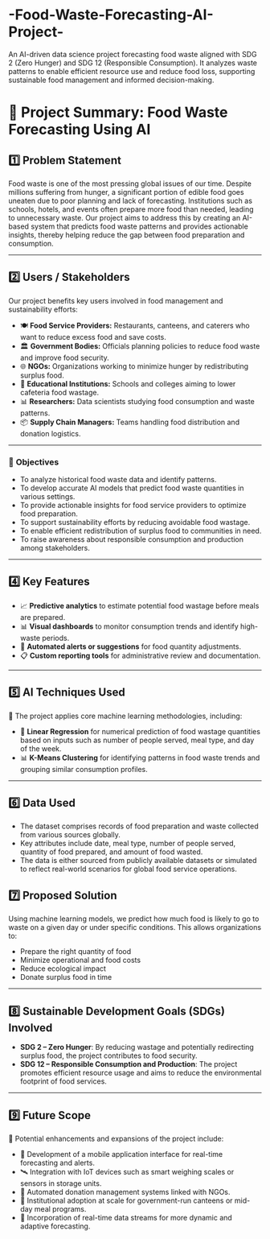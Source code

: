 # -Food-Waste-Forecasting-AI-Project-
An AI-driven data science project forecasting food waste aligned with SDG 2 (Zero Hunger) and SDG 12 (Responsible Consumption). It analyzes waste patterns to enable efficient resource use and reduce food loss, supporting sustainable food management and informed decision-making.

>

# 📘 **Project Summary: Food Waste Forecasting Using AI**

## 1️⃣ **Problem Statement**  
Food waste is one of the most pressing global issues of our time.
Despite millions suffering from hunger, a significant portion of edible food goes uneaten due to poor planning and lack of forecasting. Institutions such as schools, hotels, and events often prepare more food than needed, leading to unnecessary waste. Our project aims to address this by creating an AI-based system that predicts food waste patterns and provides actionable insights, thereby helping reduce the gap between food preparation and consumption.



---

## 2️⃣ **Users / Stakeholders**  

Our project benefits key users involved in food management and sustainability efforts:

- 🍽️ **Food Service Providers:** Restaurants, canteens, and caterers who want to reduce excess food and save costs.  
- 🏛️ **Government Bodies:** Officials planning policies to reduce food waste and improve food security.  
- 🌐 **NGOs:** Organizations working to minimize hunger by redistributing surplus food.  
- 🏫 **Educational Institutions:** Schools and colleges aiming to lower cafeteria food wastage.  
- 📊 **Researchers:** Data scientists studying food consumption and waste patterns.  
- 📦 **Supply Chain Managers:** Teams handling food distribution and donation logistics.  


---

### 🎯 **Objectives**

- To analyze historical food waste data and identify patterns.  
- To develop accurate AI models that predict food waste quantities in various settings.  
- To provide actionable insights for food service providers to optimize food preparation.  
- To support sustainability efforts by reducing avoidable food wastage.  
- To enable efficient redistribution of surplus food to communities in need.  
- To raise awareness about responsible consumption and production among stakeholders.  

---

## 4️⃣ **Key Features**  

- 📈 **Predictive analytics** to estimate potential food wastage before meals are prepared.  
- 📊 **Visual dashboards** to monitor consumption trends and identify high-waste periods.  
- 🔔 **Automated alerts or suggestions** for food quantity adjustments.  
- 📋 **Custom reporting tools** for administrative review and documentation.

---

## 5️⃣ **AI Techniques Used** 

🤖 The project applies core machine learning methodologies, including: 
- 🔢 **Linear Regression** for numerical prediction of food wastage quantities based on inputs such as number of people served, meal type, and day of the week.  
- 📊 **K-Means Clustering** for identifying patterns in food waste trends and grouping similar consumption profiles.  

---

## 6️⃣ **Data Used**  

- The dataset comprises records of food preparation and waste collected from various sources globally.  
- Key attributes include date, meal type, number of people served, quantity of food prepared, and amount of food wasted.  
- The data is either sourced from publicly available datasets or simulated to reflect real-world scenarios for global food service operations.  


## 7️⃣ **Proposed Solution**  
Using machine learning models, we predict how much food is likely to go to waste on a given day or under specific conditions. This allows organizations to:

- Prepare the right quantity of food
- Minimize operational and food costs
- Reduce ecological impact
- Donate surplus food in time
---

## 8️⃣ **Sustainable Development Goals (SDGs) Involved**  

- **SDG 2 – Zero Hunger**: By reducing wastage and potentially redirecting surplus food, the project contributes to food security.  
- **SDG 12 – Responsible Consumption and Production**: The project promotes efficient resource usage and aims to reduce the environmental footprint of food services.

---

## 9️⃣ **Future Scope**  
🔮 Potential enhancements and expansions of the project include:  
- 📱 Development of a mobile application interface for real-time forecasting and alerts.  
- 🛰️ Integration with IoT devices such as smart weighing scales or sensors in storage units.  
- 🔄 Automated donation management systems linked with NGOs.  
- 🏢 Institutional adoption at scale for government-run canteens or mid-day meal programs.  
- 📡 Incorporation of real-time data streams for more dynamic and adaptive forecasting.
